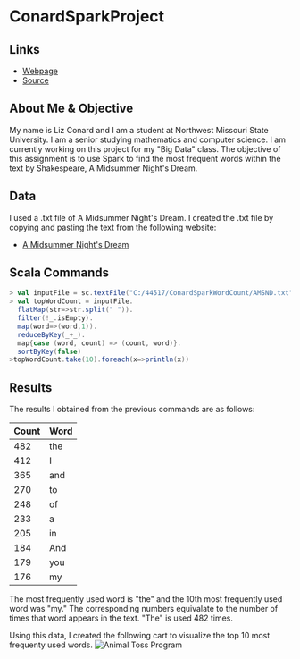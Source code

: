 # ConardSparkProject

## Links
- [Webpage](https://s523286.github.io/ConardSparkProject/ "Conard Spark Project Webpage")
- [Source](https://github.com/s523286/ConardSparkProject "Conard Spark Project Source")

## About Me & Objective
My name is Liz Conard and I am a student at Northwest Missouri State University. I am a senior studying mathematics and computer science. I am currently working on this project for my "Big Data" class. The objective of this assignment is to use Spark to find the most frequent words within the text by Shakespeare, A Midsummer Night's Dream. 

## Data
I used a .txt file of A Midsummer Night's Dream. I created the .txt file by copying and pasting the text from the following website:
- [A Midsummer Night's Dream](http://shakespeare.mit.edu/midsummer/full.html "Website With Full Text")

## Scala Commands
```Scala
> val inputFile = sc.textFile("C:/44517/ConardSparkWordCount/AMSND.txt")
> val topWordCount = inputFile.
  flatMap(str=>str.split(" ")).
  filter(!_.isEmpty).
  map(word=>(word,1)).
  reduceByKey(_+_).
  map{case (word, count) => (count, word)}.
  sortByKey(false)
>topWordCount.take(10).foreach(x=>println(x))
```

## Results
The results I obtained from the previous commands are as follows:

| Count | Word |
|-------|------|
| 482   | the  |
| 412   | I    |
| 365   | and  |
| 270   | to   |
| 248   | of   |
| 233   | a    |
| 205   | in   |
| 184   | And  |
| 179   | you  |
| 176   | my   |

The most frequently used word is "the" and the 10th most frequently used word was "my." The corresponding numbers equivalate to the number of times that word appears in the text. "The" is used 482 times.

Using this data, I created the following cart to visualize the top 10 most frequenty used words.
![Animal Toss Program](https://raw.githubusercontent.com/profcase/sphero-edu-getting-started/master/AnimalToss.PNG "Animal Toss Program")


